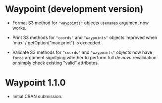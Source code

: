# Waypoint (development version)

* Format S3 method for `"waypoints"` objects `usenames` argument now works.

* Print S3 methods for `"coords"` and `"waypoints"` objects improved when 'max' / getOption("max.print") is exceeded.

* Validate S3 methods for `"coords"` and `"waypoints"` objects now have `force` argument signifying whether to perform full _de novo_ revalidation or simply check existing "valid" attributes.

# Waypoint 1.1.0

* Initial CRAN submission.
